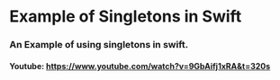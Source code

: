 # Example of Singletons in Swift

### An Example of using singletons in swift.

#### Youtube: https://www.youtube.com/watch?v=9GbAifj1xRA&t=320s
